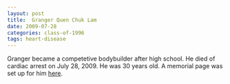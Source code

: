 ```yaml
---
layout: post
title:  Granger Quen Chuk Lam
date: 2009-07-28
categories: class-of-1996
tags: heart-disease
---
```

Granger became a competetive bodybuilder after high school.  He died of cardiac arrest on July 28, 2009.  He was 30 years old.  A memorial page was set up for him [here](http://www.grangerlam.com/).
